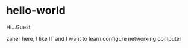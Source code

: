 # hello-world

Hi...Guest

zaher here, I like IT and I want to learn configure networking computer 
